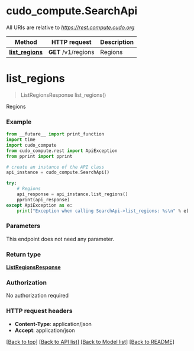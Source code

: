 # cudo_compute.SearchApi

All URIs are relative to *https://rest.compute.cudo.org*

Method | HTTP request | Description
------------- | ------------- | -------------
[**list_regions**](SearchApi.md#list_regions) | **GET** /v1/regions | Regions


# **list_regions**
> ListRegionsResponse list_regions()

Regions

### Example
```python
from __future__ import print_function
import time
import cudo_compute
from cudo_compute.rest import ApiException
from pprint import pprint

# create an instance of the API class
api_instance = cudo_compute.SearchApi()

try:
    # Regions
    api_response = api_instance.list_regions()
    pprint(api_response)
except ApiException as e:
    print("Exception when calling SearchApi->list_regions: %s\n" % e)
```

### Parameters
This endpoint does not need any parameter.

### Return type

[**ListRegionsResponse**](ListRegionsResponse.md)

### Authorization

No authorization required

### HTTP request headers

 - **Content-Type**: application/json
 - **Accept**: application/json

[[Back to top]](#) [[Back to API list]](../README.md#documentation-for-api-endpoints) [[Back to Model list]](../README.md#documentation-for-models) [[Back to README]](../README.md)

